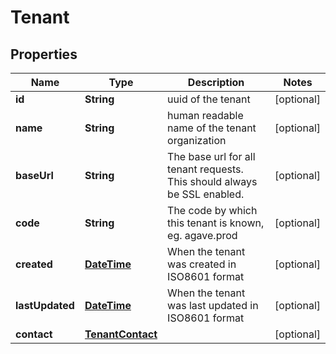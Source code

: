 
# Tenant

## Properties
Name | Type | Description | Notes
------------ | ------------- | ------------- | -------------
**id** | **String** | uuid of the tenant |  [optional]
**name** | **String** | human readable name of the tenant organization |  [optional]
**baseUrl** | **String** | The base url for all tenant requests. This should always be SSL enabled. |  [optional]
**code** | **String** | The code by which this tenant is known, eg. agave.prod |  [optional]
**created** | [**DateTime**](DateTime.md) | When the tenant was created in ISO8601 format |  [optional]
**lastUpdated** | [**DateTime**](DateTime.md) | When the tenant was last updated in ISO8601 format |  [optional]
**contact** | [**TenantContact**](TenantContact.md) |  |  [optional]



